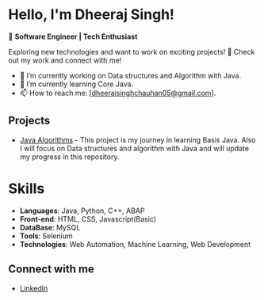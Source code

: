 # Hello, I'm Dheeraj Singh!

👋 **Software Engineer | Tech Enthusiast**

Exploring new technologies and want to work on exciting projects! 🚀 Check out my work and connect with me!

- 🔭 I’m currently working on Data structures and Algorithm with Java.
- 🌱 I’m currently learning Core Java.
- 📫 How to reach me: [dheerajsinghchauhan05@gmail.com].

## Projects

- [Java Algorithms]([link](https://github.com/Dheerajsingh11/Java)) - This project is my journey in learning Basis Java. Also I will focus on Data structures and algorithm with Java and will update my progress in this repository.

# Skills
- **Languages**: Java, Python, C++, ABAP
- **Front-end**: HTML, CSS, Javascript(Basic)
- **DataBase**: MySQL
- **Tools**: Selenium
- **Technologies**: Web Automation, Machine Learning, Web Development

## Connect with me

- [LinkedIn](https://www.linkedin.com/in/dheeraj-singh-a4aa1a12b)
